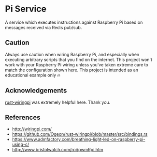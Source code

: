 # Pi Service

A service which executes instructions against Raspberry Pi based on messages received via Redis pub/sub.

## Caution

Always use caution when wiring Raspberry Pi, and especially when executing arbitrary scripts that you find on the internet.  This project won't work with your Raspberry Pi wiring unless you've taken extreme care to match the configuration shown here.  This project is intended as an educational example only :fire:

## Acknowledgements

[rust-wiringpi](https://github.com/Ogeon/rust-wiringpi/blob/master/src/bindings.rs) was extremely helpful here.  Thank you.

## References

* http://wiringpi.com/
* https://github.com/Ogeon/rust-wiringpi/blob/master/src/bindings.rs
* https://www.admfactory.com/breathing-light-led-on-raspberry-pi-using-c/
* http://www.bristolwatch.com/rpi/pwmRpi.htm
